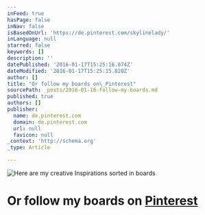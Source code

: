 ```yaml
---
inFeed: true
hasPage: false
inNav: false
isBasedOnUrl: 'https://de.pinterest.com/skylinelady/'
inLanguage: null
starred: false
keywords: []
description: ''
datePublished: '2016-01-17T15:25:16.074Z'
dateModified: '2016-01-17T15:25:15.820Z'
author: []
title: "Or follow my boards on\_Pinterest"
sourcePath: _posts/2016-01-16-follow-my-boards.md
published: true
authors: []
publisher:
  name: de.pinterest.com
  domain: de.pinterest.com
  url: null
  favicon: null
_context: 'http://schema.org'
_type: Article

---
```

![Here are my creative Inspirations sorted in boards](https://s3-us-west-2.amazonaws.com/the-grid-img/p/42c253ffeab3c77a6fb2f258ccd330cea226fedb.gif)

# Or follow my boards on [Pinterest][0]

[0]: https://www.pinterest.com/skylinelady/